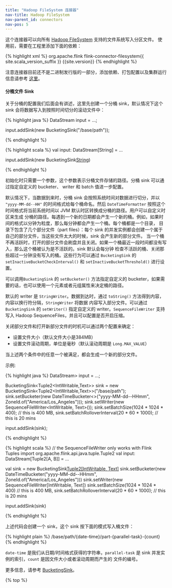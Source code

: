 ```yaml
---
title: "Hadoop FileSystem 连接器"
nav-title: Hadoop FileSystem
nav-parent_id: connectors
nav-pos: 5
---
```

<!--
Licensed to the Apache Software Foundation (ASF) under one
or more contributor license agreements.  See the NOTICE file
distributed with this work for additional information
regarding copyright ownership.  The ASF licenses this file
to you under the Apache License, Version 2.0 (the
"License"); you may not use this file except in compliance
with the License.  You may obtain a copy of the License at

  http://www.apache.org/licenses/LICENSE-2.0

Unless required by applicable law or agreed to in writing,
software distributed under the License is distributed on an
"AS IS" BASIS, WITHOUT WARRANTIES OR CONDITIONS OF ANY
KIND, either express or implied.  See the License for the
specific language governing permissions and limitations
under the License.
-->

这个连接器可以向所有 [Hadoop FileSystem](http://hadoop.apache.org) 支持的文件系统写入分区文件。
使用前，需要在工程里添加下面的依赖：

{% highlight xml %}
<dependency>
  <groupId>org.apache.flink</groupId>
  <artifactId>flink-connector-filesystem{{ site.scala_version_suffix }}</artifactId>
  <version>{{site.version}}</version>
</dependency>
{% endhighlight %}

注意连接器目前还不是二进制发行版的一部分，添加依赖、打包配置以及集群运行信息请参考 [这里]({{site.baseurl}}/zh/dev/projectsetup/dependencies.html)。

#### 分桶文件 Sink

关于分桶的配置我们后面会有讲述，这里先创建一个分桶 sink，默认情况下这个 sink 会将数据写入到按照时间切分的滚动文件中：

<div class="codetabs" markdown="1">
<div data-lang="java" markdown="1">
{% highlight java %}
DataStream<String> input = ...;

input.addSink(new BucketingSink<String>("/base/path"));

{% endhighlight %}
</div>
<div data-lang="scala" markdown="1">
{% highlight scala %}
val input: DataStream[String] = ...

input.addSink(new BucketingSink[String]("/base/path"))

{% endhighlight %}
</div>
</div>

初始化时只需要一个参数，这个参数表示分桶文件存储的路径。分桶 sink 可以通过指定自定义的 bucketer、 writer 和 batch 值进一步配置。

默认情况下，当数据到来时，分桶 sink 会按照系统时间对数据进行切分，并以 `"yyyy-MM-dd--HH"` 的时间格式给每个桶命名。然后 
`DateTimeFormatter` 按照这个时间格式将当前系统时间以 JVM 默认时区转换成分桶的路径。用户可以自定义时区来生成
分桶的路径。每遇到一个新的日期都会产生一个新的桶。例如，如果时间的格式以分钟为粒度，那么每分钟都会产生一个桶。每个桶都是一个目录，
目录下包含了几个部分文件（part files）：每个 sink 的并发实例都会创建一个属于自己的部分文件，当这些文件太大的时候，sink 会产生新的部分文件。
当一个桶不再活跃时，打开的部分文件会刷盘并且关闭。如果一个桶最近一段时间都没有写入，那么这个桶被认为是不活跃的。sink 默认会每分钟
检查不活跃的桶、关闭那些超过一分钟没有写入的桶。这些行为可以通过 `BucketingSink` 的 `setInactiveBucketCheckInterval()` 
和 `setInactiveBucketThreshold()` 进行设置。

可以调用`BucketingSink` 的 `setBucketer()` 方法指定自定义的 bucketer，如果需要的话，也可以使用一个元素或者元组属性来决定桶的路径。

默认的 writer 是 `StringWriter`。数据到达时，通过 `toString()` 方法得到内容，内容以换行符分隔，`StringWriter` 将数据
内容写入部分文件。可以通过 `BucketingSink` 的 `setWriter()` 指定自定义的 writer。`SequenceFileWriter` 支持写入 Hadoop
SequenceFiles，并且可以配置是否开启压缩。

关闭部分文件和打开新部分文件的时机可以通过两个配置来确定：
 
* 设置文件大小（默认文件大小是384MB）
* 设置文件滚动周期，单位是毫秒（默认滚动周期是 `Long.MAX_VALUE`）

当上述两个条件中的任意一个被满足，都会生成一个新的部分文件。

示例:

<div class="codetabs" markdown="1">
<div data-lang="java" markdown="1">
{% highlight java %}
DataStream<Tuple2<IntWritable,Text>> input = ...;

BucketingSink<Tuple2<IntWritable,Text>> sink = new BucketingSink<Tuple2<IntWritable,Text>>("/base/path");
sink.setBucketer(new DateTimeBucketer<>("yyyy-MM-dd--HHmm", ZoneId.of("America/Los_Angeles")));
sink.setWriter(new SequenceFileWriter<IntWritable, Text>());
sink.setBatchSize(1024 * 1024 * 400); // this is 400 MB,
sink.setBatchRolloverInterval(20 * 60 * 1000); // this is 20 mins

input.addSink(sink);

{% endhighlight %}
</div>
<div data-lang="scala" markdown="1">
{% highlight scala %}
// the SequenceFileWriter only works with Flink Tuples
import org.apache.flink.api.java.tuple.Tuple2
val input: DataStream[Tuple2[A, B]] = ... 

val sink = new BucketingSink[Tuple2[IntWritable, Text]]("/base/path")
sink.setBucketer(new DateTimeBucketer("yyyy-MM-dd--HHmm", ZoneId.of("America/Los_Angeles")))
sink.setWriter(new SequenceFileWriter[IntWritable, Text])
sink.setBatchSize(1024 * 1024 * 400) // this is 400 MB,
sink.setBatchRolloverInterval(20 * 60 * 1000); // this is 20 mins

input.addSink(sink)

{% endhighlight %}
</div>
</div>

上述代码会创建一个 sink，这个 sink 按下面的模式写入桶文件：

{% highlight plain %}
/base/path/{date-time}/part-{parallel-task}-{count}
{% endhighlight %}

`date-time` 是我们从日期/时间格式获得的字符串，`parallel-task` 是 sink 并发实例的索引，`count` 是因文件大小或者滚动周期而产生的
文件的编号。

更多信息，请参考 [BucketingSink](http://flink.apache.org/docs/latest/api/java/org/apache/flink/streaming/connectors/fs/bucketing/BucketingSink.html)。

{% top %}
